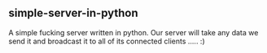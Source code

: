 ## simple-server-in-python
A simple fucking server written in python. Our server will take any data we send it and broadcast it to all of its connected clients ..... :)